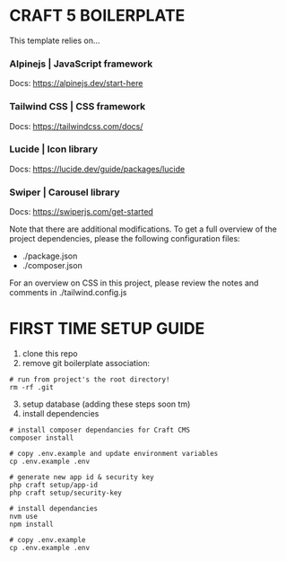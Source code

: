 # CRAFT 5 BOILERPLATE

This template relies on...

### Alpinejs | JavaScript framework
Docs: https://alpinejs.dev/start-here
### Tailwind CSS | CSS framework
Docs: https://tailwindcss.com/docs/
### Lucide | Icon library
Docs: https://lucide.dev/guide/packages/lucide
### Swiper | Carousel library
Docs: https://swiperjs.com/get-started

Note that there are additional modifications. To get a full overview of the project dependencies, please the following configuration files:

- ./package.json
- ./composer.json

For an overview on CSS in this project, please review the notes and comments in ./tailwind.config.js

# FIRST TIME SETUP GUIDE
1. clone this repo
2. remove git boilerplate association:
```
# run from project's the root directory!
rm -rf .git
```
3. setup database (adding these steps soon tm)
4. install dependencies
```
# install composer dependancies for Craft CMS
composer install

# copy .env.example and update environment variables
cp .env.example .env

# generate new app id & security key
php craft setup/app-id
php craft setup/security-key

# install dependancies
nvm use
npm install

# copy .env.example
cp .env.example .env
```